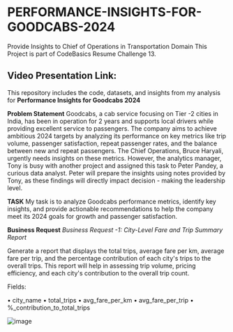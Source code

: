 # PERFORMANCE-INSIGHTS-FOR-GOODCABS-2024
Provide Insights to Chief of Operations in Transportation Domain
This Project is part of CodeBasics Resume Challenge 13.
## Video Presentation Link: 

This repository includes the code, datasets, and insights from my analysis for **Performance Insights for Goodcabs 2024**  

**Problem Statement**
Goodcabs, a cab service focusing on Tier -2 cities in India, has been in operation for 2 years and supports local drivers while providing excellent service to passengers. The company aims to achieve ambitious 2024 targets by analyzing its performance on key metrics like trip volume, passenger satisfaction, repeat passenger rates, and the balance between new and repeat passengers.
The Chief Operations, Bruce Haryali, urgently needs insights on these metrics. However, the analytics manager, Tony is busy with another project and assigned this task to Peter Pandey, a curious data analyst. Peter will prepare the insights using notes provided by Tony, as these findings will directly impact decision - making the leadership level.

**TASK**
My task is to analyze Goodcabs performance metrics, identify key insights, and provide actionable recommendations to help the company meet its 2024 goals for growth and passenger satisfaction.

**Business Request**
*Business Request -1: City-Level Fare and Trip Summary Report*

Generate a report that displays the total trips, average fare per km, average fare per trip, and the percentage contribution of each city's trips to the overall trips. This report will help in assessing trip volume, pricing efficiency, and each city's contribution to the overall trip count.

Fields:

• city_name
• total_trips
• avg_fare_per_km
• avg_fare_per_trip
• %_contribution_to_total_trips

![image](https://github.com/user-attachments/assets/d7c05778-0a55-4070-b1df-da66faa417ed)

